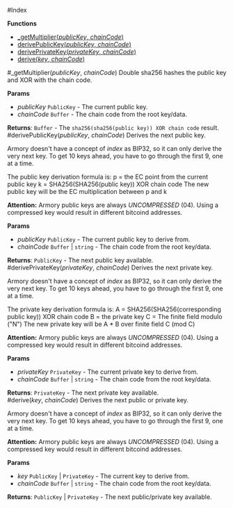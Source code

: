 #Index

**Functions**

* [_getMultiplier(*publicKey*, *chainCode*)](#_getMultiplier)
* [derivePublicKey(*publicKey*, *chainCode*)](#derivePublicKey)
* [derivePrivateKey(*privateKey*, *chainCode*)](#derivePrivateKey)
* [derive(*key*, *chainCode*)](#derive)
 
<a name="_getMultiplier"></a>
#_getMultiplier(*publicKey*, *chainCode*)
Double sha256 hashes the public key and XOR with the chain code.

**Params**

- *publicKey* `PublicKey` - The current public key.  
- *chainCode* `Buffer` - The chain code from the root key/data.  

**Returns**: `Buffer` - The `sha256(sha256(public key)) XOR chain code` result.  
<a name="derivePublicKey"></a>
#derivePublicKey(*publicKey*, *chainCode*)
Derives the next public key.

Armory doesn't have a concept of *index* as BIP32, so it can only derive the
very next key. To get 10 keys ahead, you have to go through the first 9, one
at a time.

The public key derivation formula is:
  p = the EC point from the current public key
  k = SHA256(SHA256(public key)) XOR chain code
  The new public key will be the EC multiplication between p and k

**Attention:** Armory public keys are always *UNCOMPRESSED* (04). Using a
compressed key would result in different bitcoind addresses.

**Params**

- *publicKey* `PublicKey` - The current public key to derive from.  
- *chainCode* `Buffer` | `string` - The chain code from the root key/data.  

**Returns**: `PublicKey` - The next public key available.  
<a name="derivePrivateKey"></a>
#derivePrivateKey(*privateKey*, *chainCode*)
Derives the next private key.

Armory doesn't have a concept of *index* as BIP32, so it can only derive the
very next key. To get 10 keys ahead, you have to go through the first 9, one
at a time.

The private key derivation formula is:
  A = SHA256(SHA256(corresponding public key)) XOR chain code
  B = the private key
  C = The finite field modulo ("N")
  The new private key will be A * B over finite field C (mod C)

**Attention:** Armory public keys are always *UNCOMPRESSED* (04). Using a
compressed key would result in different bitcoind addresses.

**Params**

- *privateKey* `PrivateKey` - The current private key to derive from.  
- *chainCode* `Buffer` | `string` - The chain code from the root key/data.  

**Returns**: `PrivateKey` - The next private key available.  
<a name="derive"></a>
#derive(*key*, *chainCode*)
Derives the next public or private key.

Armory doesn't have a concept of *index* as BIP32, so it can only derive the
very next key. To get 10 keys ahead, you have to go through the first 9, one
at a time.

**Attention:** Armory public keys are always *UNCOMPRESSED* (04). Using a
compressed key would result in different bitcoind addresses.

**Params**

- *key* `PublicKey` | `PrivateKey` - The current key to derive from.  
- *chainCode* `Buffer` | `string` - The chain code from the root key/data.  

**Returns**: `PublicKey` | `PrivateKey` - The next public/private key available.  
